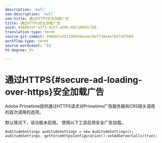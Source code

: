 ```yaml
---
description: 'null'
seo-description: 'null'
seo-title: 通过HTTPS安全加载广告
title: 通过HTTPS安全加载广告
uuid: 0d680fef-a372-4157-a89b-d9f10003c768
translation-type: tm+mt
source-git-commit: 5908e5a3521966496aeec0ef730e4a704fddfb68
workflow-type: tm+mt
source-wordcount: '52'
ht-degree: 0%

---
```



# 通过HTTPS{#secure-ad-loading-over-https}安全加载广告

Adobe Primetime提供通过HTTPS请求对Primetime广告服务器和CRS相关调用的首次调用的选项。

默认情况下，该功能未启用。 使用以下工具启用安全广告加载。

```
AuditudeSettings auditudeSettings = new AuditudeSettings(); 
auditudeSettings. getForceHttpsConfiguration().setAdServerCalls(true);
```

